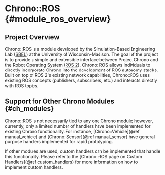 Chrono::ROS {#module_ros_overview}
==============

## Project Overview

Chrono::ROS is a module developed by the Simulation-Based Engineering Lab ([SBEL](https://sbel.wisc.edu)) at the University of Wisconsin-Madison. The goal of the project is to provide a simple and extensible interface between Project Chrono and the Robot Operating System ([ROS 2](https://docs.ros.org/)). Chrono::ROS allows individuals to directly incorporate Chrono into the development of ROS autonomy stacks. Built on top of ROS 2's existing network capabilities, Chrono::ROS uses existing ROS concepts (publishers, subscribers, etc.) and interacts directly with ROS topics.

## Support for Other Chrono Modules {#ch_modules}

Chrono::ROS is not necessarily tied to any one Chrono module; however, currently, only a limited number of handlers have been implemented for existing Chrono functionality. For instance, [Chrono::Vehicle](@ref manual_vehicle) and [Chrono::Sensor](@ref manual_sensor) have general purpose handlers implemented for rapid prototyping.

If other modules are used, custom handlers can be implemented that handle this functionality. Please refer to the [Chrono::ROS page on Custom Handlers](@ref custom_handlers) for more information on how to implement custom handlers.